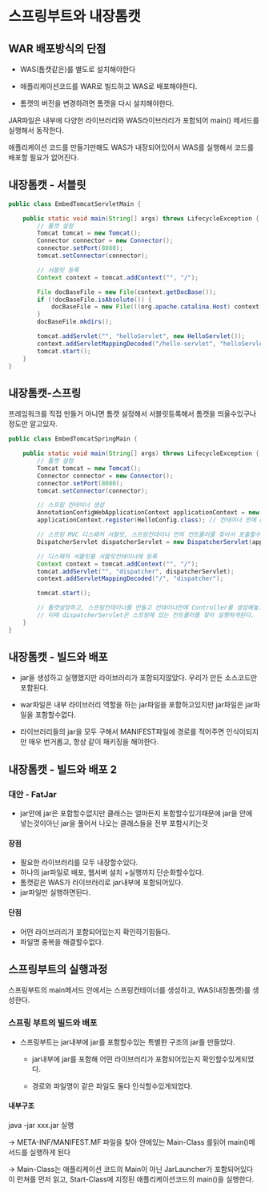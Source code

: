 # 스프링부트와 내장톰캣

## WAR 배포방식의 단점

- WAS(톰캣같은)를 별도로 설치해야한다

- 애플리케이션코드를 WAR로 빌드하고 WAS로 배포해야한다.

- 톰캣의 버전을 변경하려면 톰캣을 다시 설치해야한다.

JAR파일은 내부에 다양한 라이브러리와 WAS라이브러리가 포함되어 main() 메서드를 실행해서 동작한다. 

애플리케이션 코드를 만들기만해도 WAS가 내장되어있어서 WAS를 실행해서 코드를 배포할 필요가 없어진다.

## 내장톰캣 - 서블릿

```java
public class EmbedTomcatServletMain {

	public static void main(String[] args) throws LifecycleException {
		// 톰캣 설정
		Tomcat tomcat = new Tomcat();
		Connector connector = new Connector();
		connector.setPort(8080);
		tomcat.setConnector(connector);

		// 서블릿 등록
		Context context = tomcat.addContext("", "/");

		File docBaseFile = new File(context.getDocBase());
		if (!docBaseFile.isAbsolute()) {
			docBaseFile = new File(((org.apache.catalina.Host) context.getParent()).getAppBaseFile(), docBaseFile.getPath());
		}
		docBaseFile.mkdirs();

		tomcat.addServlet("", "helloServlet", new HelloServlet());
		context.addServletMappingDecoded("/hello-servlet", "helloServlet");
		tomcat.start();
	}
}
```

## 내장톰캣-스프링 

프레임워크를 직접 만들거 아니면 톰캣 설정해서 서블릿등록해서 톰캣을 띄울수있구나 정도만 알고있자.

```java
public class EmbedTomcatSpringMain {

	public static void main(String[] args) throws LifecycleException {
		// 톰캣 설정
		Tomcat tomcat = new Tomcat();
		Connector connector = new Connector();
		connector.setPort(8080);
		tomcat.setConnector(connector);

		// 스프링 컨테이너 생성
		AnnotationConfigWebApplicationContext applicationContext = new AnnotationConfigWebApplicationContext();
		applicationContext.register(HelloConfig.class); // 컨테이너 안에 HelloConfig를 통해 컨트롤러 생성

		// 스프링 MVC 디스패처 서블릿, 스프링컨테이너 안의 컨트롤러를 찾아서 호출할수있게된다.
		DispatcherServlet dispatcherServlet = new DispatcherServlet(applicationContext);

		// 디스패처 서블릿를 서블릿컨테이너에 등록
		Context context = tomcat.addContext("", "/");
		tomcat.addServlet("", "dispatcher", dispatcherServlet);
		context.addServletMappingDecoded("/", "dispatcher");

		tomcat.start();

		// 톰캣설정하고, 스프링컨테이너를 만들고 컨테이너안에 Controller를 생성해놓고, 중간에 DispatcherServlet을 만들어 스프링 컨테이너를 알도록 연결을 해두고 서블릿 컨테이너에 dispatcherServlet을 넣어서 "/"경로에 오게되면 dispatcher서블릿을 호출하게된다.
		// 이때 dispatcherServlet은 스프링에 있는 컨트롤러를 찾아 실행하게된다.
	}
}
```

## 내장톰캣 - 빌드와 배포 

- jar을 생성하고 실행했지만 라이브러리가 포함되지않았다. 우리가 만든 소스코드만 포함된다.
- war파일은 내부 라이브러리 역할을 하는 jar파일을 포함하고있지만 jar파일은 jar파일을 포함할수없다.

- 라이브러리들의 jar을 모두 구해서 MANIFEST파일에 경로를 적어주면 인식이되지만 매우 번거롭고, 항상 같이 패키징을 해야한다. 

## 내장톰캣 - 빌드와 배포 2

### 대안 - FatJar
- jar안에 jar은 포함할수없지만 클래스는 얼마든지 포함할수있기때문에 jar을 안에 넣는것이아닌 jar을 풀어서 나오는 클래스들을 전부 포함시키는것

#### 장점

- 필요한 라이브러리를 모두 내장할수있다.
- 하나의 jar파일로 배포, 웹서버 설치 +실행까지 단순화할수있다.
- 톰캣같은 WAS가 라이브러리로 jar내부에 포함되어있다.
- jar파일만 실행하면된다.

#### 단점
- 어떤 라이브러리가 포함되어있는지 확인하기힘들다.
- 파일명 중복을 해결할수없다.

## 스프링부트의 실행과정

스프링부트의 main메서드 안에서는 스프링컨테이너를 생성하고, WAS(내장톰캣)를 생성한다.

### 스프링 부트의 빌드와 배포

- 스프링부트는 jar내부에 jar를 포함할수있는 특별한 구조의 jar를 만들었다.

  - jar내부에 jar를 포함해 어떤 라이브러리가 포함되어있는지 확인할수있게되었다.
  
  - 경로와 파일명이 같은 파일도 둘다 인식할수있게되었다.

#### 내부구조

java -jar xxx.jar 실행 

-> META-INF/MANIFEST.MF 파일을 찾아 안에있는 Main-Class 를읽어 main()메서드를 실행하게 된다

-> Main-Class는 애플리케이션 코드의 Main이 아닌 JarLauncher가 포함되어있다 이 런쳐를 먼저 읽고, Start-Class에 지정된 애플리케이션코드의 main()을 실행한다. 
